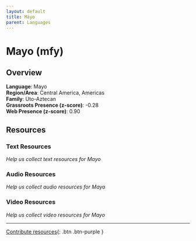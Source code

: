 ```yaml
---
layout: default
title: Mayo
parent: Languages
---
```


# Mayo (mfy)

## Overview

**Language**: Mayo  
**Region/Area**: Central America, Americas  
**Family**: Uto-Aztecan  
**Grassroots Presence (z-score)**: -0.28  
**Web Presence (z-score)**: 0.90  

## Resources

### Text Resources
*Help us collect text resources for Mayo*

### Audio Resources
*Help us collect audio resources for Mayo*

### Video Resources
*Help us collect video resources for Mayo*

---

[Contribute resources](https://forms.office.com/e/1SfLJx3u1r){: .btn .btn-purple }
